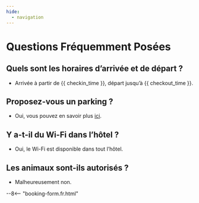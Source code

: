 ```yaml
---
hide:
  - navigation
---
```


# **Questions Fréquemment Posées**

## Quels sont les horaires d’arrivée et de départ ?
- Arrivée à partir de {{ checkin_time }}, départ jusqu’à {{ checkout_time }}.

## Proposez-vous un parking ?
- Oui, vous pouvez en savoir plus [ici](parking.md).

## Y a-t-il du Wi-Fi dans l’hôtel ?
- Oui, le Wi-Fi est disponible dans tout l’hôtel.

## Les animaux sont-ils autorisés ?
- Malheureusement non.

--8<-- "booking-form.fr.html"